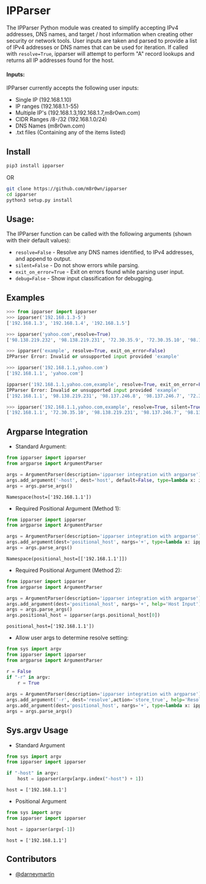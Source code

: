 # IPParser

The IPParser Python module was created to simplify accepting IPv4 addresses, DNS names, and target / host information when creating other security or network tools. User inputs are taken and parsed to provide a list of IPv4 addresses or DNS names that can be used for iteration. If called with ```resolve=True```, ipparser will attempt to perform "A" record lookups and returns all IP addresses found for the host.

#### Inputs:
IPParser currently accepts the following user inputs:
* Single IP (192.168.1.10)
* IP ranges (192.168.1.1-55)
* Multiple IP's (192.168.1.3,192.168.1.7,m8r0wn.com)
* CIDR Ranges /8-/32 (192.168.1.0/24)
* DNS Names (m8r0wn.com)
* .txt files (Containing any of the items listed)

## Install
```bash
pip3 install ipparser
```
OR 
```bash
git clone https://github.com/m8r0wn/ipparser
cd ipparser
python3 setup.py install
```

## Usage:
The IPParser function can be called with the following arguments (shown with their default values):
* ```resolve=False``` - Resolve any DNS names identified, to IPv4 addresses, and append to output.
* ```silent=False``` - Do not show errors while parsing.
* ```exit_on_error=True``` - Exit on errors found while parsing user input.
* ```debug=False``` - Show input classification for debugging.

## Examples
```python
>>> from ipparser import ipparser
>>> ipparser('192.168.1.3-5')
['192.168.1.3', '192.168.1.4', '192.168.1.5']

>>> ipparser('yahoo.com',resolve=True)
['98.138.219.232', '98.138.219.231', '72.30.35.9', '72.30.35.10', '98.137.246.7', '98.137.246.8']

>>> ipparser('example', resolve=True, exit_on_error=False)
IPParser Error: Invalid or unsupported input provided 'example'

>>> ipparser('192.168.1.1,yahoo.com')
['192.168.1.1', 'yahoo.com']

ipparser('192.168.1.1,yahoo.com,example', resolve=True, exit_on_error=False)
IPParser Error: Invalid or unsupported input provided 'example'
['192.168.1.1', '98.138.219.231', '98.137.246.8', '98.137.246.7', '72.30.35.9', '98.138.219.232', '72.30.35.10']

>>> ipparser('192.168.1.1,yahoo.com,example', resolve=True, silent=True)
['192.168.1.1', '72.30.35.10', '98.138.219.231', '98.137.246.7', '98.137.246.8', '72.30.35.9', '98.138.219.232']
```

## Argparse Integration
* Standard Argument:
```python
from ipparser import ipparser
from argparse import ArgumentParser

args = ArgumentParser(description='ipparser integration with argparse')
args.add_argument('-host', dest='host', default=False, type=lambda x: ipparser(x), help='Host Input')
args = args.parse_args()
```
```
Namespace(host=['192.168.1.1'])
```

* Required Positional Argument (Method 1):
```python
from ipparser import ipparser
from argparse import ArgumentParser

args = ArgumentParser(description='ipparser integration with argparse')
args.add_argument(dest='positional_host', nargs='+', type=lambda x: ipparser(x, resolve=False), help='Host Input')
args = args.parse_args()
```
```
Namespace(positional_host=[['192.168.1.1']])
```

* Required Positional Argument (Method 2):
```python
from ipparser import ipparser
from argparse import ArgumentParser

args = ArgumentParser(description='ipparser integration with argparse')
args.add_argument(dest='positional_host', nargs='+', help='Host Input')
args = args.parse_args()
args.positional_host = ipparser(args.positional_host[0]) 
```
```
positional_host=['192.168.1.1'])
```

* Allow user args to determine resolve setting:
```python
from sys import argv
from ipparser import ipparser
from argparse import ArgumentParser

r = False
if "-r" in argv:
    r = True
    
args = ArgumentParser(description='ipparser integration with argparse')
args.add_argument('-r', dest='resolve',action='store_true', help='Resolve input DNS hosts')
args.add_argument(dest='positional_host', nargs='+', type=lambda x: ipparser(x, resolve=r), help='Host Input')
args = args.parse_args()
```

## Sys.argv Usage
* Standard Argument
```python
from sys import argv
from ipparser import ipparser

if "-host" in argv:
    host = ipparser(argv[argv.index("-host") + 1])
```
```
host = ['192.168.1.1']
```

* Positional Argument
```python
from sys import argv
from ipparser import ipparser

host = ipparser(argv[-1])
```
```
host = ['192.168.1.1']
```

## Contributors
* [@darneymartin](https://github.com/darneymartin)
